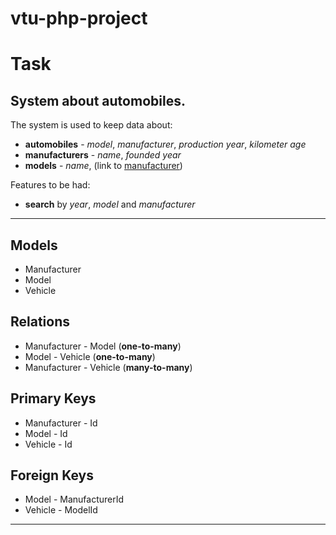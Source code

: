 # vtu-php-project

# Task
## System about automobiles.
The system is used to keep data about:
* **automobiles** - *model*, *manufacturer*, *production year*, *kilometer age*
* **manufacturers** - *name*, *founded year*
* **models** - *name*, (link to <ins>manufacturer</ins>)

Features to be had:
* **search** by *year*, *model* and *manufacturer*

---

## Models
* Manufacturer  
* Model  
* Vehicle

## Relations
* Manufacturer - Model (**one-to-many**)
* Model - Vehicle (**one-to-many**)
* Manufacturer - Vehicle (**many-to-many**)

## Primary Keys
* Manufacturer - Id
* Model - Id
* Vehicle - Id

## Foreign Keys
* Model - ManufacturerId
* Vehicle - ModelId

---
